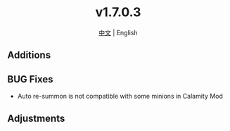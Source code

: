 ﻿<h1 align="center">v1.7.0.3</h1>

<div align="center">

[中文](../zh/v1.7.0.3.md) | English

</div>

## Additions


## BUG Fixes

- Auto re-summon is not compatible with some minions in Calamity Mod

## Adjustments
